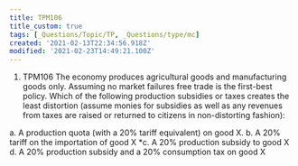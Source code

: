 ```yaml
---
title: TPM106
title_custom: true
tags: [_Questions/Topic/TP, _Questions/type/mc]
created: '2021-02-13T22:34:56.918Z'
modified: '2021-02-23T14:49:21.100Z'
---
```


1. TPM106 The economy produces agricultural goods and manufacturing goods only. Assuming no market failures free trade is the first-best policy. Which of the following production subsidies or taxes creates the least distortion (assume monies for subsidies as well as any revenues from taxes are raised or returned to citizens in non-distorting fashion):

a. A production quota (with a 20% tariff equivalent) on good X.
b. A 20% tariff on the importation of good X
*c. A 20% production subsidy to good X
d. A 20% production subsidy and a 20% consumption tax on good X

[^comment]: all the others distort more
because have production subsidy + consumption tax implications 





